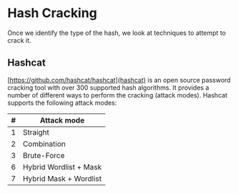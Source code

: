 # Hash Cracking

Once we identify the type of the hash, we look at techniques to attempt to crack it.

## Hashcat

[https://github.com/hashcat/hashcat](hashcat) is an open source password cracking tool with over 300 supported hash algorithms. It provides a number of different ways to perform the cracking (attack modes). Hashcat supports the following attack modes:

| **#** | **Attack mode** |
|------------|-------------
| 1 | Straight |
| 2 | Combination |
| 3 | Brute-Force |
| 6 | Hybrid Wordlist + Mask |
| 7 | Hybrid Mask + Wordlist |
